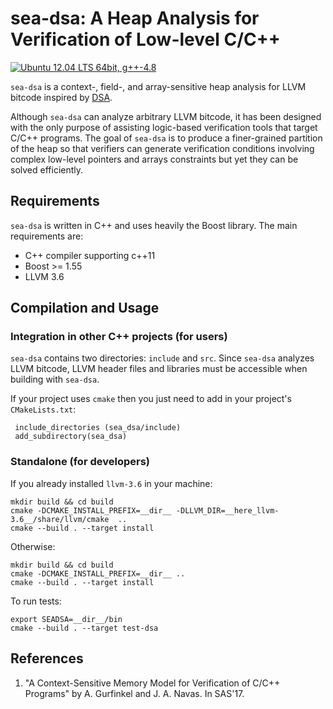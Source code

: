 # sea-dsa: A Heap Analysis for Verification of Low-level C/C++ #

<a href="https://travis-ci.org/seahorn/sea-dsa"><img src="https://travis-ci.org/seahorn/sea-dsa.svg?branch=master" title="Ubuntu 12.04 LTS 64bit, g++-4.8"/></a>


`sea-dsa` is a context-, field-, and array-sensitive heap analysis for
LLVM bitcode inspired
by [DSA](http://llvm.org/pubs/2003-11-15-DataStructureAnalysisTR.ps).

Although `sea-dsa` can analyze arbitrary LLVM bitcode, it has been
designed with the only purpose of assisting logic-based verification
tools that target C/C++ programs. The goal of `sea-dsa` is to produce
a finer-grained partition of the heap so that verifiers can generate
verification conditions involving complex low-level pointers and
arrays constraints but yet they can be solved efficiently.

## Requirements ## 

`sea-dsa` is written in C++ and uses heavily the Boost library. The
main requirements are:

- C++ compiler supporting c++11
- Boost >= 1.55
- LLVM 3.6

## Compilation and Usage ##

### Integration in other C++ projects (for users) ## 

`sea-dsa` contains two directories: `include` and `src`. Since
`sea-dsa` analyzes LLVM bitcode, LLVM header files and libraries must
be accessible when building with `sea-dsa`.

If your project uses `cmake` then you just need to add in your
project's `CMakeLists.txt`:

	 include_directories (sea_dsa/include)
	 add_subdirectory(sea_dsa)

### Standalone (for developers) ###

If you already installed `llvm-3.6` in your machine:

    mkdir build && cd build
	cmake -DCMAKE_INSTALL_PREFIX=__dir__ -DLLVM_DIR=__here_llvm-3.6__/share/llvm/cmake  ..
    cmake --build . --target install

Otherwise:

    mkdir build && cd build
	cmake -DCMAKE_INSTALL_PREFIX=__dir__ ..
    cmake --build . --target install

To run tests:

    export SEADSA=__dir__/bin
	cmake --build . --target test-dsa

## References ## 

1. "A Context-Sensitive Memory Model for Verification of C/C++
   Programs" by A. Gurfinkel and J. A. Navas. In SAS'17.



